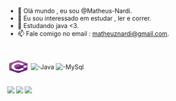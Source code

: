 - 👋 Olá mundo , eu sou @Matheus-Nardi.
- 👀 Eu sou interessado em estudar , ler e correr.
- 🌱 Estudando java <3.
- 📫 Fale comigo no email : matheuznardi@gmail.com.

##
<div style="display: inline_block"><br>
 <img align="center" alt="-Csharp" height="30" width="50" src="https://raw.githubusercontent.com/devicons/devicon/master/icons/csharp/csharp-original.svg">
  <img align="center" alt="-Java" height="30" width="50" src="https://cdn.jsdelivr.net/gh/devicons/devicon@latest/icons/java/java-original-wordmark.svg" />
   <img align="center" alt="-MySql" height="30" width="50" src="https://cdn.jsdelivr.net/gh/devicons/devicon@latest/icons/mysql/mysql-original-wordmark.svg" />
          
</div>

##
 <a href = "matheuznardi@gmail.com"><img src="https://img.shields.io/badge/-Gmail-%23333?style=for-the-badge&logo=gmail&logoColor=white" target="_blank"></a>
 <a href="https://instagram.com/matheus_nardii" target="_blank"><img src="https://img.shields.io/badge/-Instagram-%23E4405F?style=for-the-badge&logo=instagram&logoColor=white" target="_blank"></a>
 <a href="https://www.linkedin.com/in/matheus-nardi-038169281" target="_blank"><img src="https://img.shields.io/badge/-LinkedIn-%230077B5?style=for-the-badge&logo=linkedin&logoColor=white" target="_blank"></a>


